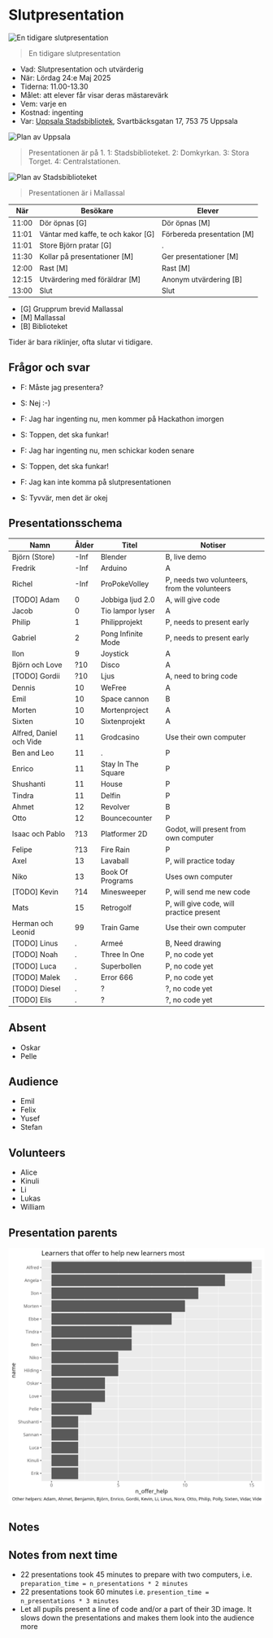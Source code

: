 # Slutpresentation

![En tidigare slutpresentation](../20241207_slutpresentation/IMG_4421.JPEG)

> En tidigare slutpresentation

- Vad: Slutpresentation och utvärderig
- När: Lördag 24:e Maj 2025
- Tiderna: 11.00-13.30
- Målet: att elever får visar deras mästarevärk
- Vem: varje en
- Kostnad: ingenting
- Var: [Uppsala Stadsbibliotek](https://bibliotekuppsala.se/web/arena/stadsbiblioteket),
  Svartbäcksgatan 17, 753 75 Uppsala

![Plan av Uppsala](uppsala_map_annotated.png)

> Presentationen är på 1.
> 1: Stadsbiblioteket.
> 2: Domkyrkan.
> 3: Stora Torget.
> 4: Centralstationen.

![Plan av Stadsbiblioteket](usb_mallassal_annotated.png)

> Presentationen är i Mallassal

När  |Besökare                           | Elever
-----|-----------------------------------|-----------------------
11:00|Dör öpnas [G]                      | Dör öpnas [M]
11:01|Väntar med kaffe, te och kakor [G] | Förbereda presentation [M]
11:01|Store Björn pratar [G]             | .
11:30|Kollar på presentationer  [M]      | Ger presentationer  [M]
12:00|Rast [M]                           | Rast  [M]
12:15|Utvärdering med föräldrar [M]      | Anonym utvärdering [B]
13:00|Slut                               | Slut

- [G] Grupprum brevid Mallassal
- [M] Mallassal
- [B] Biblioteket

Tider är bara riklinjer, ofta slutar vi tidigare.

## Frågor och svar

- F: Måste jag presentera?
- S: Nej :-)

- F: Jag har ingenting nu, men kommer på Hackathon imorgen
- S: Toppen, det ska funkar!

- F: Jag har ingenting nu, men schickar koden senare
- S: Toppen, det ska funkar!

- F: Jag kan inte komma på slutpresentationen
- S: Tyvvär, men det är okej

## Presentationsschema

Namn                          |Ålder|Titel                                  |Notiser
------------------------------|-----|---------------------------------------|------------------
Björn (Store)                 |-Inf |Blender                                |B, live demo
Fredrik                       |-Inf |Arduino                                |A
Richel                        |-Inf |ProPokeVolley                          |P, needs two volunteers, from the volunteers
[TODO] Adam                   |0    |Jobbiga ljud 2.0                       |A, will give code
Jacob                         |0    |Tio lampor lyser                       |A
Philip                        |1    |Philipprojekt                          |P, needs to present early
Gabriel                       |2    |Pong Infinite Mode                     |P, needs to present early
Ilon                          |9    |Joystick                               |A
Björn och Love                |?10  |Disco                                  |A
[TODO] Gordii                 |?10  |Ljus                                   |A, need to bring code
Dennis                        |10   |WeFree                                 |A
Emil                          |10   |Space cannon                           |B
Morten                        |10   |Mortenproject                          |A
Sixten                        |10   |Sixtenprojekt                          |A
Alfred, Daniel och Vide       |11   |Grodcasino                             |Use their own computer
Ben and Leo                   |11   |.                                      |P
Enrico                        |11   |Stay In The Square                     |P
Shushanti                     |11   |House                                  |P
Tindra                        |11   |Delfin                                 |P
Ahmet                         |12   |Revolver                               |B
Otto                          |12   |Bouncecounter                          |P
Isaac och Pablo               |?13  |Platformer 2D                          |Godot, will present from own computer
Felipe                        |?13  |Fire Rain                              |P
Axel                          |13   |Lavaball                               |P, will practice today
Niko                          |13   |Book Of Programs                        |Uses own computer
[TODO] Kevin                  |?14   |Minesweeper                            |P, will send me new code
Mats                          |15   |Retrogolf                              |P, will give code, will practice present
Herman och Leonid             |99    |Train Game                             |Use their own computer
[TODO] Linus                         |.    |Armeé                                  |B, Need drawing
[TODO] Noah                          |.    |Three In One                           |P, no code yet
[TODO] Luca                          |.    |Superbollen                            |P, no code yet
[TODO] Malek                         |.    |Error 666                              |P, no code yet
[TODO] Diesel                        |.    |?                                      |?, no code yet
[TODO] Elis                          |.    |?                                      |?, no code yet

## Absent

- Oskar
- Pelle

## Audience

- Emil
- Felix
- Yusef
- Stefan

## Volunteers

- Alice
- Kinuli
- Li
- Lukas
- William

## Presentation parents

![How often learners offered to help new learners](n_offer_help_per_person_2025_1.png)

## Notes

## Notes from next time

- 22 presentations took 45 minutes to prepare with two computers,
  i.e. `preparation_time = n_presentations * 2 minutes`
- 22 presentations took 60 minutes
  i.e. `presention_time = n_presentations * 3 minutes`
- Let all pupils present a line of code and/or a part of their 3D image.
  It slows down the presentations and makes them look into the audience more

